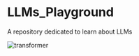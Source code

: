 # LLMs_Playground
A repository dedicated to learn about LLMs 

![transformer](/Net/Groups/BGI/scratch/ppandey/LLMs_Playground/Transformer_Architeture.png)